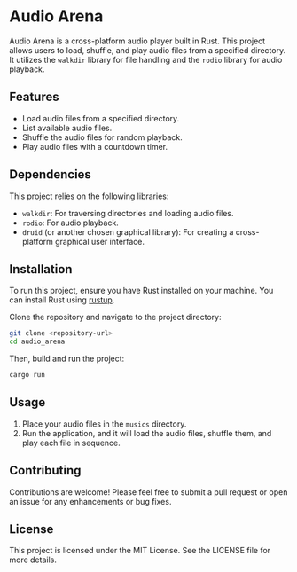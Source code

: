 # Audio Arena

Audio Arena is a cross-platform audio player built in Rust. This project allows users to load, shuffle, and play audio files from a specified directory. It utilizes the `walkdir` library for file handling and the `rodio` library for audio playback.

## Features

- Load audio files from a specified directory.
- List available audio files.
- Shuffle the audio files for random playback.
- Play audio files with a countdown timer.

## Dependencies

This project relies on the following libraries:

- `walkdir`: For traversing directories and loading audio files.
- `rodio`: For audio playback.
- `druid` (or another chosen graphical library): For creating a cross-platform graphical user interface.

## Installation

To run this project, ensure you have Rust installed on your machine. You can install Rust using [rustup](https://rustup.rs/).

Clone the repository and navigate to the project directory:

```bash
git clone <repository-url>
cd audio_arena
```

Then, build and run the project:

```bash
cargo run
```

## Usage

1. Place your audio files in the `musics` directory.
2. Run the application, and it will load the audio files, shuffle them, and play each file in sequence.

## Contributing

Contributions are welcome! Please feel free to submit a pull request or open an issue for any enhancements or bug fixes.

## License

This project is licensed under the MIT License. See the LICENSE file for more details.